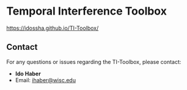 
# Temporal Interference Toolbox

https://idossha.github.io/TI-Toolbox/

## Contact

For any questions or issues regarding the TI-Toolbox, please contact:

- **Ido Haber**
- Email: ihaber@wisc.edu
